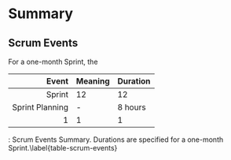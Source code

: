 # Summary

## Scrum Events

For a one-month Sprint, the 

| Event | Meaning | Duration |
|------:|:-----|---------|
|  Sprint   |  12  |  12     |
| Sprint Planning   |  - |   8 hours   |
|   1   |    1 |     1   |

  : Scrum Events Summary. Durations are specified for a one-month Sprint.\label{table-scrum-events}
